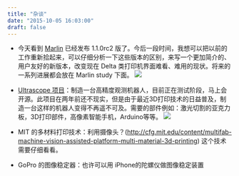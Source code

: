 ```yaml
---
title: "杂谈"
date: "2015-10-05 16:03:00"
draft: false
---
```


- 今天看到 [Marlin](marlinfirmware.org) 已经发布 1.1.0rc2 版了。今后一段时间，我想可以把以前的工作重新拾起来，可以仔细分析一下这些版本的区别，来写一个更加简介的、用户友好的新版本，改变现在 Delta 类打印机界面难看、难用的现状。将来的一系列进展都会放在 Marlin study 下面。
![](~/16-49-11.jpg)

- [Ultrascope 项目](http://www.openspaceagency.com/ultrascope#ultrascrope-beta-signup)：制造一台高精度观测机器人，目前正在测试阶段，马上会开源。此项目在两年前还不现实，但是由于最近3D打印技术的日益普及，制造一台这样的机器人变得不再遥不可及。需要的部件例如：激光切割的亚克力板，3D打印部件，高像素智能手机，Arduino等等。
![](~/17-20-18.jpg)
- MIT 的多材料打印技术：利用摄像头？(http://cfg.mit.edu/content/multifab-machine-vision-assisted-platform-multi-material-3d-printing) 这个技术需要仔细看看。
- GoPro 的图像稳定器：也许可以用 iPhone的陀螺仪做图像稳定装置

